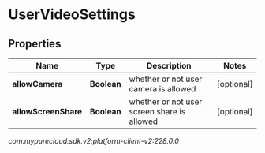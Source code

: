 # UserVideoSettings


## Properties

| Name | Type | Description | Notes |
| ------------ | ------------- | ------------- | ------------- |
| **allowCamera** | **Boolean** | whether or not user camera is allowed |  [optional] |
| **allowScreenShare** | **Boolean** | whether or not user screen share is allowed |  [optional] |




_com.mypurecloud.sdk.v2:platform-client-v2:228.0.0_
